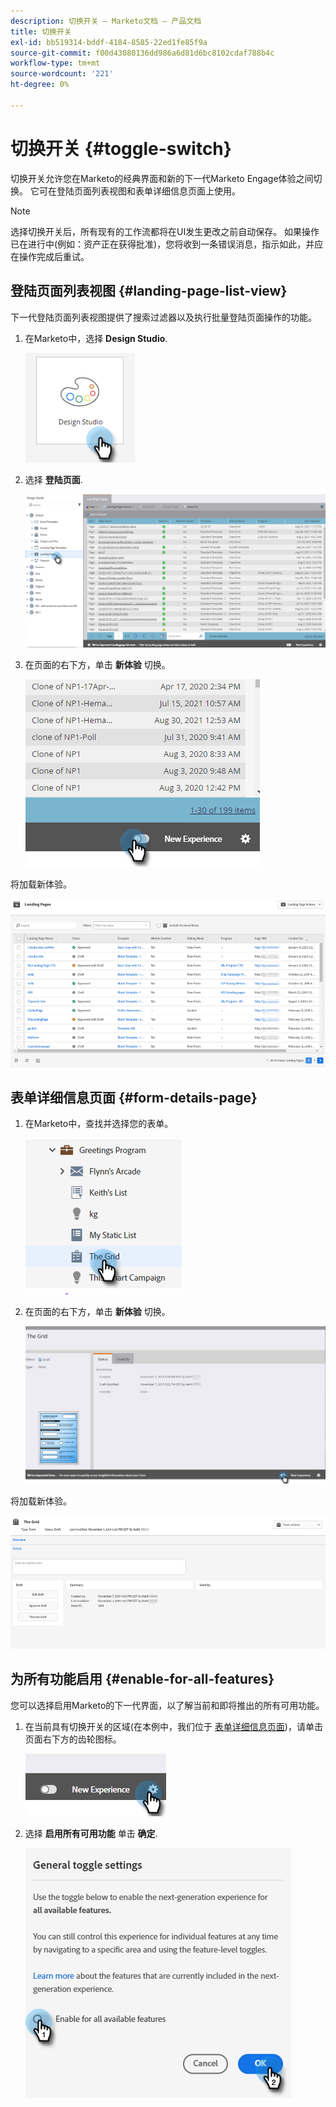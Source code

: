 ```yaml
---
description: 切换开关 — Marketo文档 — 产品文档
title: 切换开关
exl-id: bb519314-bddf-4184-8585-22ed1fe85f9a
source-git-commit: f00d43080136dd986a6d81d6bc8102cdaf788b4c
workflow-type: tm+mt
source-wordcount: '221'
ht-degree: 0%

---
```


# 切换开关 {#toggle-switch}

切换开关允许您在Marketo的经典界面和新的下一代Marketo Engage体验之间切换。 它可在登陆页面列表视图和表单详细信息页面上使用。

>[!NOTE]
>
>选择切换开关后，所有现有的工作流都将在UI发生更改之前自动保存。 如果操作已在进行中(例如：资产正在获得批准)，您将收到一条错误消息，指示如此，并应在操作完成后重试。

## 登陆页面列表视图 {#landing-page-list-view}

下一代登陆页面列表视图提供了搜索过滤器以及执行批量登陆页面操作的功能。

1. 在Marketo中，选择 **Design Studio**.

   ![](assets/toggle-switch-1.png)

1. 选择 **登陆页面**.

   ![](assets/toggle-switch-2.png)

1. 在页面的右下方，单击 **新体验** 切换。

   ![](assets/toggle-switch-3.png)

将加载新体验。

![](assets/toggle-switch-4.png)

## 表单详细信息页面 {#form-details-page}

1. 在Marketo中，查找并选择您的表单。

   ![](assets/toggle-switch-8.png)

1. 在页面的右下方，单击 **新体验** 切换。

   ![](assets/toggle-switch-9.png)

将加载新体验。

![](assets/toggle-switch-10.png)

## 为所有功能启用 {#enable-for-all-features}

您可以选择启用Marketo的下一代界面，以了解当前和即将推出的所有可用功能。

1. 在当前具有切换开关的区域(在本例中，我们位于 [表单详细信息页面](#form-details-page))，请单击页面右下方的齿轮图标。

   ![](assets/toggle-switch-11.png)

1. 选择 **启用所有可用功能** 单击 **确定**.

   ![](assets/toggle-switch-12.png)
